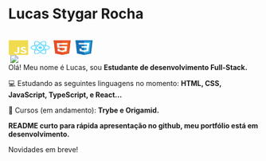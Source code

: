 # Lucas Stygar Rocha
<div style="display: inline_block" align="left"><br>
  <img align="center" alt="Lucas-Js" height="30" width="40" src="https://raw.githubusercontent.com/devicons/devicon/master/icons/javascript/javascript-plain.svg">
  <img align="center" alt="Lucas-React" height="30" width="40" src="https://raw.githubusercontent.com/devicons/devicon/master/icons/react/react-original.svg">
  <img align="center" alt="Lucas-HTML" height="30" width="40" src="https://raw.githubusercontent.com/devicons/devicon/master/icons/html5/html5-original.svg">
  <img align="center" alt="Lucas-CSS" height="30" width="40" src="https://raw.githubusercontent.com/devicons/devicon/master/icons/css3/css3-original.svg">
</div>

<img src="https://raw.githubusercontent.com/MicaelliMedeiros/micaellimedeiros/master/image/computer-illustration.png" min-width="500px" max-width="500px" width="500px" align="right">

<p align="left"> 
  Olá! Meu nome é Lucas, sou <strong>Estudante de desenvolvimento Full-Stack.</strong><br>
</p>

<p align="left">
   💻 Estudando as seguintes linguagens no momento: <strong>HTML, CSS, JavaScript, TypeScript, e React...</strong>
</p>

<p align="left">
  📖 Cursos (em andamento): <strong>Trybe e Origamid.</strong>
</p>


<strong>README curto para rápida apresentação no github, meu portfólio está em desenvolvimento.</strong>

Novidades em breve!
